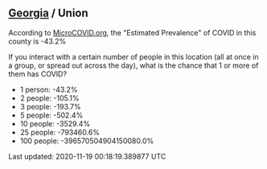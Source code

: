 
## [Georgia](/united-states/georgia) / Union

According to [MicroCOVID.org](http://microcovid.org),
the "Estimated Prevalence" of COVID in this county is -43.2%

If you interact with a certain number of people in this location
(all at once in a group, or spread out across the day), what is the chance that
1 or more of them has COVID?

- 1 person: -43.2%
- 2 people: -105.1%
- 3 people: -193.7%
- 5 people: -502.4%
- 10 people: -3529.4%
- 25 people: -793460.6%
- 100 people: -396570504904150080.0%

Last updated: 2020-11-19 00:18:19.389877 UTC
